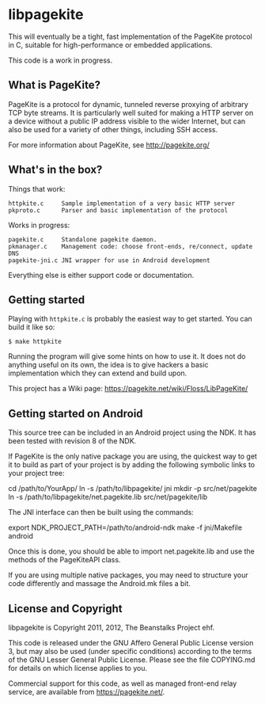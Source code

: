 # libpagekite #

This will eventually be a tight, fast implementation of the PageKite protocol
in C, suitable for high-performance or embedded applications.

This code is a work in progress.


## What is PageKite? ##

PageKite is a protocol for dynamic, tunneled reverse proxying of arbitrary
TCP byte streams.  It is particularly well suited for making a HTTP server
on a device without a public IP address visible to the wider Internet, but
can also be used for a variety of other things, including SSH access.

For more information about PageKite, see http://pagekite.org/


## What's in the box? ##

Things that work:

    httpkite.c     Sample implementation of a very basic HTTP server
    pkproto.c      Parser and basic implementation of the protocol

Works in progress:

    pagekite.c     Standalone pagekite daemon.
    pkmanager.c    Management code: choose front-ends, re/connect, update DNS
    pagekite-jni.c JNI wrapper for use in Android development

Everything else is either support code or documentation.


## Getting started ##

Playing with `httpkite.c` is probably the easiest way to get started.  You
can build it like so:

    $ make httpkite

Running the program will give some hints on how to use it.  It does not do
anything useful on its own, the idea is to give hackers a basic implementation
which they can extend and build upon.

This project has a Wiki page: <https://pagekite.net/wiki/Floss/LibPageKite/>


## Getting started on Android ##

This source tree can be included in an Android project using the NDK.  It
has been tested with revision 8 of the NDK.

If PageKite is the only native package you are using, the quickest way to get
it to build as part of your project is by adding the following symbolic links
to your project tree:

   cd /path/to/YourApp/
   ln -s /path/to/libpagekite/ jni
   mkdir -p src/net/pagekite
   ln -s /path/to/libpagekite/net.pagekite.lib src/net/pagekite/lib

The JNI interface can then be built using the commands:

   export NDK_PROJECT_PATH=/path/to/android-ndk
   make -f jni/Makefile android

Once this is done, you should be able to import net.pagekite.lib and use
the methods of the PageKiteAPI class.

If you are using multiple native packages, you may need to structure your
code differently and massage the Android.mk files a bit.


## License and Copyright ##

libpagekite is Copyright 2011, 2012, The Beanstalks Project ehf.

This code is released under the GNU Affero General Public License version 3,
but may also be used (under specific conditions) according to the terms of the
GNU Lesser General Public License.  Please see the file COPYING.md for details
on which license applies to you.

Commercial support for this code, as well as managed front-end relay service,
are available from <https://pagekite.net/>.

